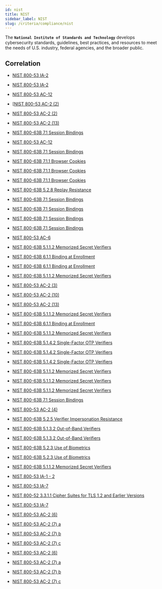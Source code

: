 ```yaml
---
id: nist
title: NIST 
sidebar_label: NIST
slug: /criteria/compliance/nist
---
```


The **`National Institute of Standards and Technology`**
develops cybersecurity standards,
guidelines, best practices,
and resources to meet
the needs of U.S. industry,
federal agencies, and the broader public.

## Correlation

- [NIST 800-53 IA-2](/criteria/requirements/265)

- [NIST 800-53 IA-2](/criteria/requirements/257)

- [NIST 800-53 AC-12](/criteria/requirements/023)

- [[NIST 800-53 AC-2 (2)](/criteria/requirements/023)

- [NIST 800-53 AC-2 (2)](/criteria/requirements/027)

- [NIST 800-53 AC-2 (13)](/criteria/requirements/027)

- [NIST 800-63B 7.1 Session Bindings](/criteria/requirements/028)

- [NIST 800-53 AC-12](/criteria/requirements/369)

- [NIST 800-63B 7.1 Session Bindings](/criteria/requirements/025)

- [NIST 800-63B 7.1.1 Browser Cookies](/criteria/requirements/029)

- [NIST 800-63B 7.1.1 Browser Cookies](/criteria/requirements/029)

- [NIST 800-63B 7.1.1 Browser Cookies](/criteria/requirements/029)

- [NIST 800-63B 5.2.8 Replay Resistance](/criteria/requirements/030)

- [NIST 800-63B 7.1 Session Bindings](/criteria/requirements/030)

- [NIST 800-63B 7.1 Session Bindings](/criteria/requirements/031)

- [NIST 800-63B 7.1 Session Bindings](/criteria/requirements/031)

- [NIST 800-63B 7.1 Session Bindings](/criteria/requirements/031)

- [NIST 800-53 AC-6](/criteria/requirements/186)

- [NIST 800-63B 5.1.1.2 Memorized Secret Verifiers](/criteria/requirements/332)

- [NIST 800-63B 6.1.1 Binding at Enrollment](/criteria/requirements/136)

- [NIST 800-63B 6.1.1 Binding at Enrollment](/criteria/requirements/137)

- [NIST 800-63B 5.1.1.2 Memorized Secret Verifiers](/criteria/requirements/139)

- [NIST 800-53 AC-2 (3)](/criteria/requirements/144)

- [NIST 800-53 AC-2 (10)](/criteria/requirements/144)

- [NIST 800-53 AC-2 (13)](/criteria/requirements/144)

- [NIST 800-63B 5.1.1.2 Memorized Secret Verifiers](/criteria/requirements/134)

- [NIST 800-63B 6.1.1 Binding at Enrollment](/criteria/requirements/367)

- [NIST 800-63B 5.1.1.2 Memorized Secret Verifiers](/criteria/requirements/127)

- [NIST 800-63B 5.1.4.2 Single-Factor OTP Verifiers](/criteria/requirements/140)

- [NIST 800-63B 5.1.4.2 Single-Factor OTP Verifiers](/criteria/requirements/140)

- [NIST 800-63B 5.1.4.2 Single-Factor OTP Verifiers](/criteria/requirements/140)

- [NIST 800-63B 5.1.1.2 Memorized Secret Verifiers](/criteria/requirements/333)

- [NIST 800-63B 5.1.1.2 Memorized Secret Verifiers](/criteria/requirements/135)

- [NIST 800-63B 5.1.1.2 Memorized Secret Verifiers](/criteria/requirements/132)

- [NIST 800-63B 7.1 Session Bindings](/criteria/requirements/329)

- [NIST 800-53 AC-2 (4)](/criteria/requirements/301)

- [NIST 800-63B 5.2.5 Verifier Impersonation Resistance](/criteria/requirements/088)

- [NIST 800-63B 5.1.3.2 Out-of-Band Verifiers](/criteria/requirements/335)

- [NIST 800-63B 5.1.3.2 Out-of-Band Verifiers](/criteria/requirements/335)

- [NIST 800-63B 5.2.3 Use of Biometrics](/criteria/requirements/231)

- [NIST 800-63B 5.2.3 Use of Biometrics](/criteria/requirements/231)

- [NIST 800-63B 5.1.1.2 Memorized Secret Verifiers](/criteria/requirements/334)

- [NIST 800-53 IA-1 - 2](/criteria/requirements/229)

- [NIST 800-53 IA-7](/criteria/requirements/224)

- [NIST 800-52 3.3.1.1 Cipher Suites for TLS 1.2 and Earlier Versions](/criteria/requirements/338)

- [NIST 800-53 IA-7](/criteria/requirements/147)

- [NIST 800-53 AC-2 (6)](/criteria/requirements/096)

- [NIST 800-53 AC-2 (7) a](/criteria/requirements/096)

- [NIST 800-53 AC-2 (7) b](/criteria/requirements/096)

- [NIST 800-53 AC-2 (7) c](/criteria/requirements/096)

- [NIST 800-53 AC-2 (6)](/criteria/requirements/095)

- [NIST 800-53 AC-2 (7) a](/criteria/requirements/095)

- [NIST 800-53 AC-2 (7) b](/criteria/requirements/095)

- [NIST 800-53 AC-2 (7) c](/criteria/requirements/095)
